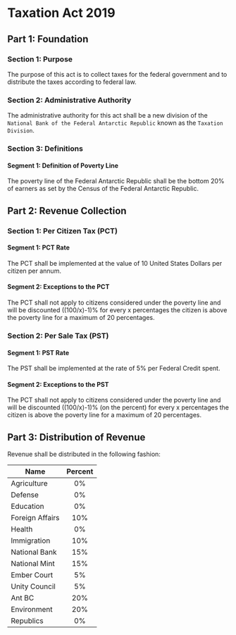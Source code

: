 # Taxation Act 2019

## Part 1: Foundation
### Section 1: Purpose
The purpose of this act is to collect taxes for the federal government and to distribute the taxes according to federal law.

### Section 2: Administrative Authority
The administrative authority for this act shall be a new division of the `National Bank of the Federal Antarctic Republic` known as the `Taxation Division`.

### Section 3: Definitions
#### Segment 1: Definition of Poverty Line
The poverty line of the Federal Antarctic Republic shall be the bottom 20% of earners as set by the Census of the Federal Antarctic Republic.

## Part 2: Revenue Collection
### Section 1: Per Citizen Tax (PCT)
#### Segment 1: PCT Rate
The PCT shall be implemented at the value of 10 United States Dollars per citizen per annum.

#### Segment 2: Exceptions to the PCT
The PCT shall not apply to citizens considered under the poverty line and will be discounted ((100/x)-1)% for every x percentages the citizen is above the poverty line for a maximum of 20 percentages.

### Section 2: Per Sale Tax (PST)
#### Segment 1: PST Rate
The PST shall be implemented at the rate of 5% per Federal Credit spent.

#### Segment 2: Exceptions to the PST
The PCT shall not apply to citizens considered under the poverty line and will be discounted ((100/x)-1)% (on the percent) for every x percentages the citizen is above the poverty line for a maximum of 20 percentages.

## Part 3: Distribution of Revenue
Revenue shall be distributed in the following fashion:

| Name        | Percent |
| ------------- | :-------------: |
| Agriculture      | 0% |
| Defense      | 0% |
| Education | 0%  |
| Foreign Affairs | 10% |
| Health | 0% |
| Immigration | 10% |
| National Bank | 15% |
| National Mint | 15% |
| Ember Court | 5% |
| Unity Council | 5% |
| Ant BC | 20% |
| Environment | 20% |
| Republics | 0% |
